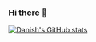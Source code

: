 ### Hi there 👋
[![Danish's GitHub stats](https://github-readme-stats.vercel.app/api?username=danishkhan)](https://github.com/anuraghazra/github-readme-stats)
